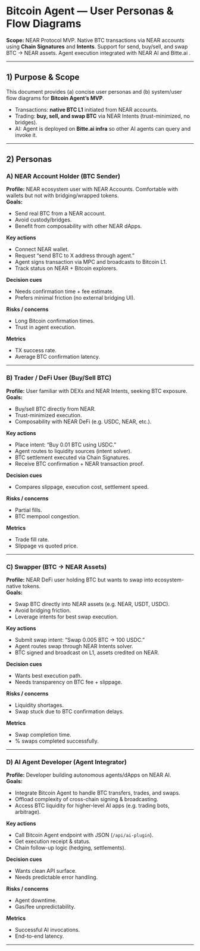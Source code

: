 # Bitcoin Agent — User Personas & Flow Diagrams

**Scope:** NEAR Protocol MVP. Native BTC transactions via NEAR accounts using **Chain Signatures** and **Intents**. Support for send, buy/sell, and swap BTC → NEAR assets. Agent execution integrated with NEAR AI and Bitte.ai .

---

## 1) Purpose & Scope

This document provides (a) concise user personas and (b) system/user flow diagrams for **Bitcoin Agent’s MVP**.

- Transactions: **native BTC L1** initiated from NEAR accounts.
- Trading: **buy, sell, and swap BTC** via NEAR Intents (trust-minimized, no bridges).
- AI: Agent is deployed on **Bitte.ai infra** so other AI agents can query and invoke it.

---

## 2) Personas

### A) NEAR Account Holder (BTC Sender)

**Profile:** NEAR ecosystem user with NEAR Accounts. Comfortable with wallets but not with bridging/wrapped tokens.  
**Goals:**

- Send real BTC from a NEAR account.
- Avoid custody/bridges.
- Benefit from composability with other NEAR dApps.

**Key actions**

- Connect NEAR wallet.
- Request “send BTC to X address through agent.”
- Agent signs transaction via MPC and broadcasts to Bitcoin L1.
- Track status on NEAR + Bitcoin explorers.

**Decision cues**

- Needs confirmation time + fee estimate.
- Prefers minimal friction (no external bridging UI).

**Risks / concerns**

- Long Bitcoin confirmation times.
- Trust in agent execution.

**Metrics**

- TX success rate.
- Average BTC confirmation latency.

---

### B) Trader / DeFi User (Buy/Sell BTC)

**Profile:** User familiar with DEXs and NEAR Intents, seeking BTC exposure.  
**Goals:**

- Buy/sell BTC directly from NEAR.
- Trust-minimized execution.
- Composability with NEAR DeFi (e.g. USDC, NEAR, etc.).

**Key actions**

- Place intent: “Buy 0.01 BTC using USDC.”
- Agent routes to liquidity sources (intent solver).
- BTC settlement executed via Chain Signatures.
- Receive BTC confirmation + NEAR transaction proof.

**Decision cues**

- Compares slippage, execution cost, settlement speed.

**Risks / concerns**

- Partial fills.
- BTC mempool congestion.

**Metrics**

- Trade fill rate.
- Slippage vs quoted price.

---

### C) Swapper (BTC → NEAR Assets)

**Profile:** NEAR DeFi user holding BTC but wants to swap into ecosystem-native tokens.  
**Goals:**

- Swap BTC directly into NEAR assets (e.g. NEAR, USDT, USDC).
- Avoid bridging friction.
- Leverage intents for best swap execution.

**Key actions**

- Submit swap intent: “Swap 0.005 BTC → 100 USDC.”
- Agent routes swap through NEAR Intents solver.
- BTC signed and broadcast on L1, assets credited on NEAR.

**Decision cues**

- Wants best execution path.
- Needs transparency on BTC fee + slippage.

**Risks / concerns**

- Liquidity shortages.
- Swap stuck due to BTC confirmation delays.

**Metrics**

- Swap completion time.
- % swaps completed successfully.

---

### D) AI Agent Developer (Agent Integrator)

**Profile:** Developer building autonomous agents/dApps on NEAR AI.  
**Goals:**

- Integrate Bitcoin Agent to handle BTC transfers, trades, and swaps.
- Offload complexity of cross-chain signing & broadcasting.
- Access BTC liquidity for higher-level AI apps (e.g. trading bots, arbitrage).

**Key actions**

- Call Bitcoin Agent endpoint with JSON (`/api/ai-plugin`).
- Get execution receipt & status.
- Chain follow-up logic (hedging, settlements).

**Decision cues**

- Wants clean API surface.
- Needs predictable error handling.

**Risks / concerns**

- Agent downtime.
- Gas/fee unpredictability.

**Metrics**

- Successful AI invocations.
- End-to-end latency.

---
